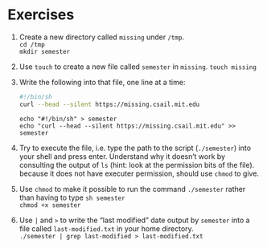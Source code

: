 # Exercises
1. Create a new directory called `missing` under `/tmp`.  
`cd /tmp`  
`mkdir semester`
2. Use `touch` to create a new file called `semester` in `missing`.
`touch missing`
3. Write the following into that file, one line at a time:
    ```bash
    #!/bin/sh
    curl --head --silent https://missing.csail.mit.edu
    ```
    `echo "#!/bin/sh" > semester`  
    `echo "curl --head --silent https://missing.csail.mit.edu" >> semester`  

4. Try to execute the file, i.e. type the path to the script (`./semester`) into your shell and press enter. Understand why it doesn’t work by consulting the output of `ls` (hint: look at the permission bits of the file).  
because it does not have executer permission, should use `chmod` to give.
5. Use `chmod` to make it possible to run the command `./semester` rather than having to type `sh semester`  
`chmod +x semester`
6. Use `|` and `>` to write the “last modified” date output by `semester` into a file called `last-modified.txt` in your home directory.  
`./semester | grep last-modified > last-modified.txt`